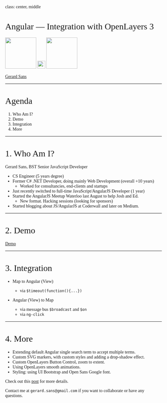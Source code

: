 class: center, middle

# Angular — Integration with OpenLayers 3
<img src="https://pbs.twimg.com/profile_images/2149314222/square_400x400.png" height="100"> <img src="http://cdn1.iconfinder.com/data/icons/musthave/256/Add.png" height="25"> <img src="https://avatars3.githubusercontent.com/u/240579?v=3&s=400" height="100">

[Gerard Sans](https://twitter.com/gerardsans)

---

# Agenda

1. Who Am I?
2. Demo
3. Integration
4. More

---

# 1. Who Am I?

Gerard Sans, BST Senior JavaScript Developer

- CS Engineer (5 years degree) 
- Former C# .NET Developer, doing mainly Web Development (overall +10 years) 
  - Worked for consultancies, end-clients and startups
- Just recently switched to full-time JavaScript/AngularJS Developer (1 year)
- Started the AngularJS Meetup Waterloo last August to help Josh and Ed.
  - New format. Hacking sessions (looking for sponsors)
- Started blogging about JS/AngularJS at Coderwall and later on Medium.

---

# 2. Demo

[Demo](http://embed.plnkr.co/u6IR40otaEXiUeJYp9BX/preview)

---

# 3. Integration

- Map to Angular (View)
  - via `$timeout(function(){...})`

- Angular (View) to Map
  - via message bus `$broadcast` and `$on`
  - via `ng-click`

---

# 4. More

- Extending default Angular single search term to accept multiple terms.
- Custom SVG markers, with custom styles and adding a drop-shadow effect.
- Custom OpenLayers Button Control, zoom to extent.
- Using OpenLayers smooth animations.
- Styling: using UI Bootstrap and Open Sans Google font.

Check out this [post](https://medium.com/angularjs-meetup-south-london/angular-integration-with-openlayers-3-5a6e8d29e635) for more details.

Contact me at `gerard.sans@gmail.com` if you want to collaborate or have any questions.

<style type="text/css">
  @import url(http://fonts.googleapis.com/css?family=Yanone+Kaffeesatz);
  @import url(http://fonts.googleapis.com/css?family=Droid+Serif:400,700,400italic);
  @import url(http://fonts.googleapis.com/css?family=Ubuntu+Mono:400,700,400italic);
  
  body { font-family: 'Droid Serif'; }
  h1, h2, h3 {
    font-family: 'Yanone Kaffeesatz';
    font-weight: normal;
  }
  .remark-code, .remark-inline-code { font-family: 'Ubuntu Mono'; }
</style>
